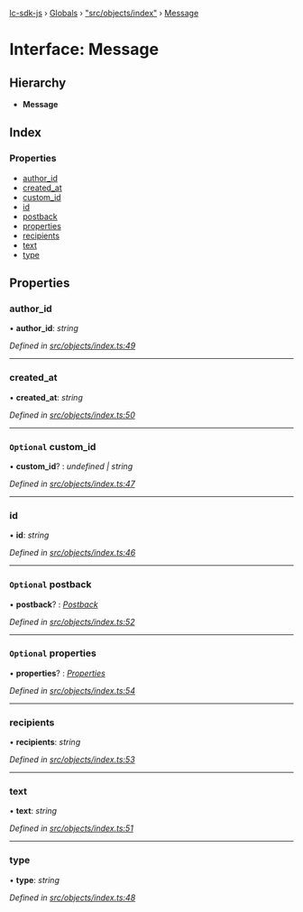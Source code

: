 [lc-sdk-js](../README.md) › [Globals](../globals.md) › ["src/objects/index"](../modules/_src_objects_index_.md) › [Message](_src_objects_index_.message.md)

# Interface: Message

## Hierarchy

* **Message**

## Index

### Properties

* [author_id](_src_objects_index_.message.md#author_id)
* [created_at](_src_objects_index_.message.md#created_at)
* [custom_id](_src_objects_index_.message.md#optional-custom_id)
* [id](_src_objects_index_.message.md#id)
* [postback](_src_objects_index_.message.md#optional-postback)
* [properties](_src_objects_index_.message.md#optional-properties)
* [recipients](_src_objects_index_.message.md#recipients)
* [text](_src_objects_index_.message.md#text)
* [type](_src_objects_index_.message.md#type)

## Properties

###  author_id

• **author_id**: *string*

*Defined in [src/objects/index.ts:49](https://github.com/livechat/lc-sdk-js/blob/5281c0a/src/objects/index.ts#L49)*

___

###  created_at

• **created_at**: *string*

*Defined in [src/objects/index.ts:50](https://github.com/livechat/lc-sdk-js/blob/5281c0a/src/objects/index.ts#L50)*

___

### `Optional` custom_id

• **custom_id**? : *undefined | string*

*Defined in [src/objects/index.ts:47](https://github.com/livechat/lc-sdk-js/blob/5281c0a/src/objects/index.ts#L47)*

___

###  id

• **id**: *string*

*Defined in [src/objects/index.ts:46](https://github.com/livechat/lc-sdk-js/blob/5281c0a/src/objects/index.ts#L46)*

___

### `Optional` postback

• **postback**? : *[Postback](_src_objects_index_.postback.md)*

*Defined in [src/objects/index.ts:52](https://github.com/livechat/lc-sdk-js/blob/5281c0a/src/objects/index.ts#L52)*

___

### `Optional` properties

• **properties**? : *[Properties](_src_objects_index_.properties.md)*

*Defined in [src/objects/index.ts:54](https://github.com/livechat/lc-sdk-js/blob/5281c0a/src/objects/index.ts#L54)*

___

###  recipients

• **recipients**: *string*

*Defined in [src/objects/index.ts:53](https://github.com/livechat/lc-sdk-js/blob/5281c0a/src/objects/index.ts#L53)*

___

###  text

• **text**: *string*

*Defined in [src/objects/index.ts:51](https://github.com/livechat/lc-sdk-js/blob/5281c0a/src/objects/index.ts#L51)*

___

###  type

• **type**: *string*

*Defined in [src/objects/index.ts:48](https://github.com/livechat/lc-sdk-js/blob/5281c0a/src/objects/index.ts#L48)*
